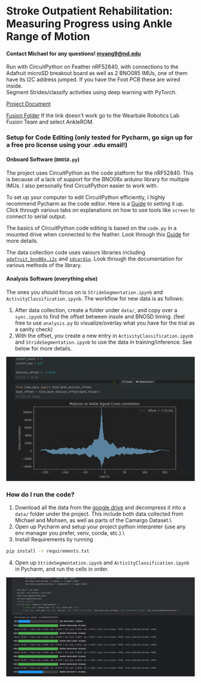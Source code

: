 # Stroke Outpatient Rehabilitation: Measuring Progress using Ankle Range of Motion

#### Contact Michael for any questions! [myang9@nd.edu](mailto:myang9@nd.edu)

Run with CircuitPython on Feather nRF52840, with connections to the Adafruit microSD breakout board as well as 2 BNO085 IMUs, one of them have its I2C address jumped. If you have the Foot PCB these are wired inside.\
Segment Strides/classify activities using deep learning with PyTorch.

[Project Document](https://docs.google.com/document/d/1W_u-EETFl5g0VrPbvCA_e4A7lP8_Y1Yrq45xGlHE_Yg/edit#heading=h.p52diav6v98f)

[Fusion Folder](https://mynd483.autodesk360.com/g/projects/20240519767317756/data/dXJuOmFkc2sud2lwcHJvZDpmcy5mb2xkZXI6Y28uY2M0ZkN0QkVSeVc1YURQWVN5Zk9Pdw) If the link doesn't work go to the Wearbale Robotics Lab Fusion Team and select AnkleROM.

### Setup for Code Editing (only tested for Pycharm, go sign up for a free pro license using your .edu email!)
#### Onboard Software (`BNOSD.py`)
The project uses CircuitPython as the code platform for the nRF52840. This is because of a lack of support for the BNO08x arduino library for multiple IMUs. I also personally find CircuitPython easier to work with.

To set up your computer to edit CircuitPython efficiently, I highly recommend Pycharm as the code editor. Here is a [Guide](https://learn.adafruit.com/welcome-to-circuitpython/pycharm-and-circuitpython) to setting it up. Click through various tabs on explanations on how to use tools like `screen` to connect to serial output.

The basics of CircuitPython code editing is based on the `code.py` in a mounted drive when connected to the feather. Look through this [Guide](https://learn.adafruit.com/welcome-to-circuitpython/the-circuitpy-drive) for more details.

The data collection code uses vaiours libraries including [`adafruit_bno08x.i2c`](https://docs.circuitpython.org/projects/bno08x/en/latest/api.html#adafruit_bno08x.BNO08X) and [`sdcardio`](https://docs.circuitpython.org/en/latest/shared-bindings/sdcardio/index.html). Look through the documentation for various methods of the library.


#### Analysis Software (everything else)
The ones you should focus on is `StrideSegmentation.ipynb` and `ActivityClassification.ipynb`.
The workflow for new data is as follows:
1. After data collection, create a folder under `data/`, and copy over a `sync.ipynb` to find the offset between insole and BNOSD timing. (feel free to use `analysis.py` to visualize/overlay what you have for the trial as a sanity check)
2. With the offset, you create a new entry in `ActivityClassification.ipynb` and `StrideSegmentation.ipynb` to use the data in training/inference. See below for more details.

![Image](imgs/cross_correlation.png)

### How do I run the code?
1. Download all the data from the [google drive](https://drive.google.com/file/d/1IrDQVUe4bQDgNEqCXQeAWZPyHjXrLeba/view?usp=sharing) and decompress it into a `data/` folder under the project. This include both data collected from Michael and Mohsen, as well as parts of the Camargo Dataset.\
2. Open up Pycharm and setup your project python interpreter (use any env manager you prefer, venv, conda, etc.).\ 
3. Install Requirements by running
```bash
pip install -r requirements.txt
```
4. Open up `StrideSegmentation.ipynb` and `ActivityClassification.ipynb` in Pycharm, and run the cells in order.

![Image](imgs/segmentation_training.png)
